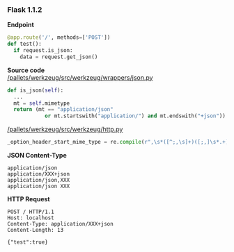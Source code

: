 ### Flask 1.1.2

**Endpoint**
```py
@app.route('/', methods=['POST'])
def test():
  if request.is_json:
    data = request.get_json()
```

**Source code**  
[/pallets/werkzeug/src/werkzeug/wrappers/json.py](https://github.com/pallets/werkzeug/blob/88457c5ffde7f494fa029c05cb576274cf2b20e7/src/werkzeug/wrappers/json.py#L56-L65)
```py
def is_json(self):
  ...
  mt = self.mimetype
  return (mt == "application/json"
            or mt.startswith("application/") and mt.endswith("+json"))
```
[/pallets/werkzeug/src/werkzeug/http.py](https://github.com/pallets/werkzeug/blob/88457c5ffde7f494fa029c05cb576274cf2b20e7/src/werkzeug/http.py#L98)
```py
_option_header_start_mime_type = re.compile(r",\s*([^;,\s]+)([;,]\s*.+)?")
```

**JSON Content-Type**
```
application/json
application/XXX+json
application/json,XXX
application/json XXX
```

**HTTP Request**
```http
POST / HTTP/1.1
Host: localhost
Content-Type: application/XXX+json
Content-Length: 13

{"test":true}
```